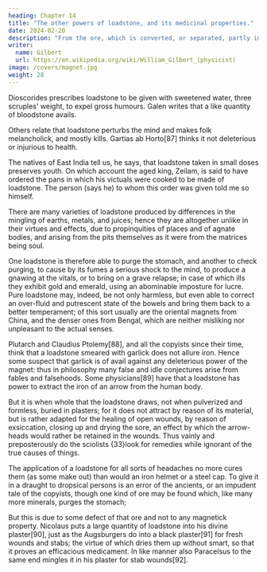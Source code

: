 ```yaml
---
heading: Chapter 14
title: "The other powers of loadstone, and its medicinal properties."
date: 2024-02-20
description: "From the ore, which is converted, or separated, partly into metal, partly into slag, by the intense heat of fires, iron is smelted in the first furnaces in a space of 8-12 hours"
writer:
  name: Gilbert
  url: https://en.wikipedia.org/wiki/William_Gilbert_(physicist)
image: /covers/magnet.jpg
weight: 28
---
```




Dioscorides prescribes loadstone to be given with sweetened water, three scruples' weight, to expel gross humours. Galen writes that a like quantity of bloodstone avails. 

Others relate that loadstone perturbs the mind and makes folk melancholick, and mostly kills. Gartias ab Horto[87] thinks it not deleterious or injurious to health. 

The natives of East India tell us, he says, that loadstone taken in small doses preserves youth. On which account the aged king, Zeilam, is said to have ordered the pans in which his victuals were cooked to be made of loadstone. The person (says he) to whom this order was given told me so himself. 

There are many varieties of loadstone produced by differences in the mingling of earths, metals, and juices; hence they are altogether unlike in their virtues and effects, due to propinquities of places and of agnate bodies, and arising from the pits themselves as it were from the matrices being soul. 

One loadstone is therefore able to purge the stomach, and another to check purging, to cause by its fumes a serious shock to the mind, to produce a gnawing at the vitals, or to bring on a grave relapse; in case of which ills they exhibit gold and emerald, using an abominable imposture for lucre. Pure loadstone may, indeed, be not only harmless, but even able to correct an over-fluid and putrescent state of the bowels and bring them back to a better temperament; of this sort usually are the oriental magnets from China, and the denser ones from Bengal, which are neither misliking nor unpleasant to the actual senses. 

Plutarch and Claudius Ptolemy[88], and all the copyists since their time, think that a loadstone smeared with garlick does not allure iron. Hence some suspect that garlick is of avail against any deleterious power of the magnet: thus in philosophy many false and idle conjectures arise from fables and falsehoods. Some physicians[89] have that a loadstone has power to extract the iron of an arrow from the human body. 

But it is when whole that the loadstone draws, not when pulverized and formless, buried in plasters; for it does not attract by reason of its material, but is rather adapted for the healing of open wounds, by reason of exsiccation, closing up and drying the sore, an effect by which the arrow-heads would rather be retained in the wounds. Thus vainly and preposterously do the sciolists {33}look for remedies while ignorant of the true causes of things. 

The application of a loadstone for all sorts of headaches no more cures them (as some make out) than would an iron helmet or a steel cap. To give it in a draught to dropsical persons is an error of the ancients, or an impudent tale of the copyists, though one kind of ore may be found which, like many more minerals, purges the stomach; 

But this is due to some defect of that ore and not to any magnetick property. Nicolaus puts a large quantity of loadstone into his divine plaster[90], just as the Augsburgers do into a black plaster[91] for fresh wounds and stabs; the virtue of which dries them up without smart, so that it proves an efficacious medicament. In like manner also Paracelsus to the same end mingles it in his plaster for stab wounds[92].
